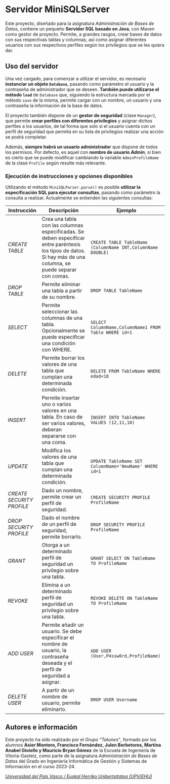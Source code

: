 
# Servidor MiniSQLServer

Este proyecto, diseñado para la asignatura _Administración de Bases de Datos_, contiene un pequeño **Servidor SQL basado en Java**, con Maven como gestor de proyecto. Permite, a grandes rasgos, crear bases de datos con sus respectivas tablas y columnas, así como asignar diferentes usuarios con sus respectivos perfiles según los privilegios que se les quiera dar.

## Uso del servidor
Una vez cargado, para comenzar a utilizar el servidor, es necesario **instanciar un objeto `Database`**, pasando como parámetro el usuario y la contraseña de administrador que se deseen. **También puede utilizarse el método `load`** de `Database` que, siguiendo la estructura marcada por el método `save` de la misma, permite cargar con un nombre, un usuario y una contraseña la información de la base de datos.

El proyecto también dispone de un **gestor de seguridad** (clase `Manager`), que permite **crear perfiles con diferentes privilegios** y asignar dichos perfiles a los usuarios, de tal forma que solo si el usuario cuenta con un perfil de seguridad que permita en su lista de privilegios realizar una acción se podrá completar.

Además, **siempre habrá un usuario administrador** que dispone de todos los permisos. Por defecto, es aquel con **nombre de usuario _Admin_**, si bien es cierto que se puede modificar cambiando la variable `AdminProfileName` de la clase `Profile` según resulte más relevante.

### Ejecución de instrucciones y opciones disponibles
Utilizando el método `MiniSQLParser.parse()` es posible **utilizar la especificación SQL para ejecutar consultas**, pasando como parámetro la consulta a realizar. Actualmente se entienden las siguientes consultas:

| Instrucción             | Descripción                                                                                                                                                     | Ejemplo                                                     |
|-------------------------|-----------------------------------------------------------------------------------------------------------------------------------------------------------------|-------------------------------------------------------------|
| _CREATE TABLE_            | Crea una tabla con las columnas especificadas. Se deben especificar entre paréntesis los tipos de datos. Si hay más de una columna, se puede separar con comas. | `CREATE TABLE TableName (ColumnName INT,ColumnName DOUBLE)` |
| _DROP TABLE_              | Permite eliminar una tabla a partir de su nombre.                                                                                                               | `DROP TABLE TableName`                                      |
| _SELECT_                  | Permite seleccionar las columnas de una tabla. Opcionalmente se puede especificar una condición con WHERE.                                                      | `SELECT ColumnName,ColumnName1 FROM Table WHERE id=1`       |
| _DELETE_                  | Permite borrar los valores de una tabla que cumplan una determinada condición.                                                                                  | `DELETE FROM TableName WHERE edad<18`                       |
| _INSERT_                  | Permite insertar uno o varios valores en una tabla. En caso de ser varios valores, deberan separarse con una coma.                                              |  `INSERT INTO TableName VALUES (12,11,10)`                  |
| _UPDATE_                  | Modifica los valores de una tabla que cumplan una determinada condición.                                                                                        |  `UPDATE TableName SET ColumnName='NewName' WHERE id=1`     |
| _CREATE SECURITY PROFILE_ | Dado un nombre, permite crear un perfil de seguridad.                                                                                                           | `CREATE SECURITY PROFILE ProfileName`                         |
| _DROP SECURITY PROFILE_   | Dado el nombre de un perfil de seguridad, permite borrarlo.                                                                                                     | `DROP SECURITY PROFILE ProfileName`                           |
| _GRANT_                   | Otorga a un determinado perfil de seguridad un privilegio sobre una tabla.                                                                                      | `GRANT SELECT ON TableName TO ProfileName`                    |
| _REVOKE_                  | Elimina a un determinado perfil de seguridad un privilegio sobre una tabla.                                                                                     | `REVOKE DELETE ON TableName TO ProfileName`                   |
| _ADD USER_                | Permite añadir un usuario. Se debe especificar el nombre de usuario, la contraseña deseada y el perfil de seguridad a asignar.                                  | `ADD USER (User,P4ssw0rd,ProfileName)`                        |
| _DELETE USER_             | A partir de un nombre de usuario, permite eliminarlo.                                                                                                           | `DROP USER Username`                                          |

## Autores e información
Este proyecto ha sido realizado por el _Grupo “Tatunes”_, formado por los alumnos **Asier Montero, Francisco Fernández, Julen Berbetoros, Martina Anabel Gioiello y Mauricio Bryan Gómez** de la Escuela de Ingeniería de Vitoria-Gasteiz, como parte de la asignatura _Administración de Bases de Datos_ del Grado en Ingeniería Informática de Gestión y Sistemas de Información en el curso 2023-24.

_[Universidad del País Vasco / Euskal Herriko Unibertsitatea (UPV/EHU)](https://www.ehu.eus/es/)_
